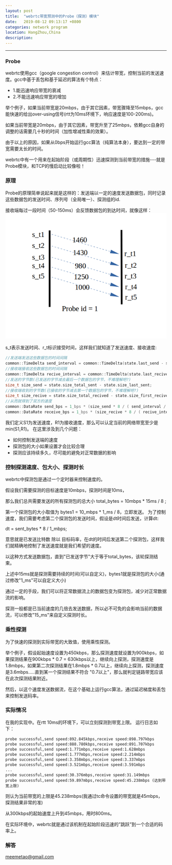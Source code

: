```yaml
---
layout: post
title:  "webrtc带宽预测中的Probe（探测）模块"
date:   2019-08-12 09:13:17 +0800
categories: network program 
location: HangZhou,China 
description:  
---
```

---

### Probe
webrtc使用gcc（google congestion control）来估计带宽，控制当前的发送速度。gcc中基于丢包和基于延迟的算法有个特点：
* 1.能迅速响应带宽的衰减
* 2.不能迅速响应带宽的增加

举个例子，如果当前带宽是20mbps，由于其它因素，带宽骤降至15mbps，gcc能快速的给出over-using信号(rtt为10ms环境下，响应速度是100-200ms)。

如果当前带宽是20mbps，由于其它因素，带宽升至了25mbps，依赖gcc自身的调整的话需要几十秒的时间（加性增减性乘的效果）。

由于以上的原因，如果从0bps开始运行gcc算法（纯算法本身），要达到一定的带宽需要太长的时间。

webrtc中有一个用来在起始阶段（或周期性）迅速探测到当前带宽的措施---就是Probe模块，和TCP的慢启动比较像啦！

### 原理
Probe的原理简单说起来就是这样的：发送端以一定的速度发送数据包，同时记录这些数据包的发送时间、序列号（全局唯一）、探测组的id.

接收端每过一段时间（50-150ms）会反馈数据包的到达时间，就像这样：
![probeExample](../material/WebrtcProbe/1.png)

s_t表示发送时间、r_t标识接受时间，这样我们就知道了发送速度、接收速度:

```C++
//发送端发送这些数据包的时间间隔
common::TimeDelta send_interval = common::TimeDelta(state.last_send - state.first_send);
//接收端接收这些数据包的时间间隔
common::TimeDelta recive_interval = common::TimeDelta(state.last_recive - state.first_recive);
//发送的字节数(已发送的字节减去最后一个数据包的字节，不难理解吧?)
size_t size_send = state.size_total_sent - state.size_last_sent;
//接收端收到的字节数(已接收的字节减去第一个数据包的字节，不难理解吧?)
size_t size_recive = state.size_total_recived - state.size_first_recived;
//从而就得到了双方的速度
common::DataRate send_bps = 1_bps * (size_send * 8 / ( send_interval / 1_sec));
common::DataRate receive_bps = 1_bps * (size_recive * 8 / ( recive_interval / 1_sec));
```

我们定义S1为发送速度，R1为接收速度，那么可以认定当前的网络带宽至少是min(S1,R1)。
在这里涉及到几个问题：
* 如何控制发送端的速度
* 探测包的大小如果设置才会比较合理
* 探测应该持续多久，尽可能的避免对正常数据的影响

### 控制探测速度、包大小、探测时长
webrtc中探测包是通过一个定时器来控制速度的。

假设我们需要探测的目标速度是10mbps，探测时间是10ms，

那么我们总共需要发送的所有探测包的总大小 total_bytes = 10mbps * 15ms  / 8 ;

第一个探测包的大小取值为 bytes1 = 10_mbps * 1_ms / 8，立即发送。
为了控制速度，我们需要考虑第二个探测包的发送时间，假设是dt时间后发送，计算dt:

dt = sent_bytes * 8 /  1_mbps; 

意思就是已发送比特数 除以 目标码率，在dt的时间后发送第二个探测包，这样我们就精确地控制了发送速度就是我们希望的速度。

以这种方式发送数据包，直到"已发送字节"大于等于total_bytes，该轮探测结束。

上述中15ms就是探测需要持续的时间(可以自定义)，bytes1就是探测包的大小(通过修改"1_ms"可以自定义大小)

通过一定的手段，我们可以将正常数据流上的数据包变为探测包，减少对正常数据流的影响。

探测一般都是已当前速度的几倍去发送数据，所以必不可免的会影响当前的数据流，可以修改"15_ms"来自定义探测时长。

### 乘性探测

为了快速的探测到实际带宽的大致值，使用乘性探测。

举个例子，假设起始速度设置为450kbps，那么探测速度就设置为900kbps，如果探测结果在900kbps * 0.7 = 630kbps以上，继续向上探测，探测速度是1.8mbps，如果第二次探测结果在1.8mbps * 0.7以上，继续向上探测，探测速度是3.6mbps.....直到某一个探测结果不符合 "0.7以上"，那么就判定链路带宽应该在此次探测结果附近。

然后，以这个速度发送数据流，在这个基础上运行gcc算法，通过延迟梯度和丢包来控制发送码率。

### 实际情况

在我的实现中。在rtt 10ms的环境下，可以立刻探测到带宽上限。
运行日志如下：

```shell
probe successful,send speed:892.845kbps,receive speed:898.797kbps
probe successful,send speed:888.780kbps,receive speed:891.707kbps
probe successful,send speed:1.771mbps,receive speed:1.628mbps
probe successful,send speed:1.777mbps,receive speed:2.214mbps
probe successful,send speed:3.358mbps,receive speed:3.337mbps
probe successful,send speed:3.521mbps,receive speed:3.591mbps
...
probe successful,send speed:30.376mbps,receive speed:31.149mbps
probe successful,send speed:59.897mbps,receive speed:45.238mbps (达到带宽上限)
```
则认为当前带宽的上限是45.238mbps(我通过tc命令设置的带宽就是45mbps，探测结果非常的准)

从300kbps的起始速度上升到45mbps，用时800ms。

在实际环境中，webrtc就是通过该机制在起始阶段迅速的”跳跃”到一个合适的码率上。

### 解答
meemetao@gmail.com
